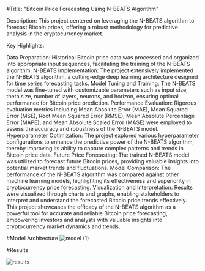 #Title: "Bitcoin Price Forecasting Using N-BEATS Algorithm"

Description:
This project centered on leveraging the N-BEATS algorithm to forecast Bitcoin prices, offering a robust methodology for predictive analysis in the cryptocurrency market.

Key Highlights:

Data Preparation: Historical Bitcoin price data was processed and organized into appropriate input sequences, facilitating the training of the N-BEATS algorithm.
N-BEATS Implementation: The project extensively implemented the N-BEATS algorithm, a cutting-edge deep learning architecture designed for time series forecasting tasks.
Model Tuning and Training: The N-BEATS model was fine-tuned with customizable parameters such as input size, theta size, number of layers, neurons, and horizon, ensuring optimal performance for Bitcoin price prediction.
Performance Evaluation: Rigorous evaluation metrics including Mean Absolute Error (MAE), Mean Squared Error (MSE), Root Mean Squared Error (RMSE), Mean Absolute Percentage Error (MAPE), and Mean Absolute Scaled Error (MASE) were employed to assess the accuracy and robustness of the N-BEATS model.
Hyperparameter Optimization: The project explored various hyperparameter configurations to enhance the predictive power of the N-BEATS algorithm, thereby improving its ability to capture complex patterns and trends in Bitcoin price data.
Future Price Forecasting: The trained N-BEATS model was utilized to forecast future Bitcoin prices, providing valuable insights into potential market trends and fluctuations.
Model Comparison: The performance of the N-BEATS algorithm was compared against other machine learning models, highlighting its effectiveness and superiority in cryptocurrency price forecasting.
Visualization and Interpretation: Results were visualized through charts and graphs, enabling stakeholders to interpret and understand the forecasted Bitcoin price trends effectively.
This project showcases the efficacy of the N-BEATS algorithm as a powerful tool for accurate and reliable Bitcoin price forecasting, empowering investors and analysts with valuable insights into cryptocurrency market dynamics and trends.

#Model Architecture
![model (1)](https://github.com/charanj15076/BitPredict_Forecast/assets/37012040/c71ecf45-e6cf-461f-b1b8-14cade11732f)


#Results 

![results](https://github.com/charanj15076/BitPredict_Forecast/assets/37012040/7d523c08-6842-4c0c-8e39-ada9a269b52d)
